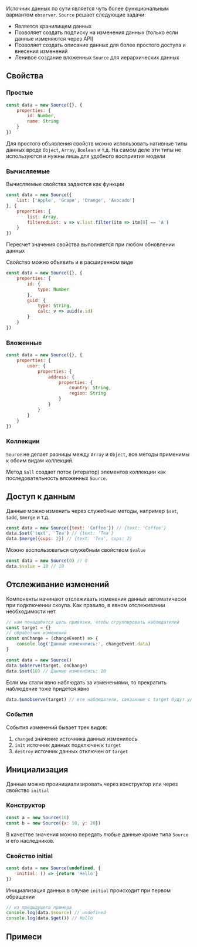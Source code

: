 Источник данных по сути является чуть более функциональным вариантом `observer`. `Source` решает следующие задачи:
* Является хранилищем данных
* Позволяет создать подписку на изменения данных (только если данные изменяются через API)
* Позволяет создать описание данных для более простого доступа и внесения изменений
* Ленивое создание вложенных `Source` для иерархических данных

## Свойства

### Простые

```javascript
const data = new Source({}, {
    properties: {
        id: Number,
        name: String
    }
})
```

Для простого объявления свойств можно использовать нативные типы данных вроде `Object`, `Array`, `Boolean` и т.д. На самом деле эти типы не используются и нужны лишь для удобного восприятия модели

### Вычисляемые

Вычисляемые свойства задаются как функции

```javascript
const data = new Source({
    list: ['Apple', 'Grape', 'Orange', 'Avocado']
}, {
    properties: {
        list: Array,
        filteredList: v => v.list.filter(itm => itm[0] == 'A')
    }
})
```

Пересчет значения свойства выполняется при любом обновлении данных


Свойство можно объявить и в расширенном виде
```javascript
const data = new Source({}, {
    properties: {
        id: {
            type: Number
        },
        guid: {
            type: String,
            calc: v => uuid(v.id)
        }
    }
})
```

### Вложенные

```javascript
const data = new Source({}, {
    properties: {
        user: {
            properties: {
                address: {
                    properties: {
                        country: String,
                        region: String
                    }
                }
            }
        }
    }
})
```

### Коллекции

`Source` не делает разницы между `Array` и `Object`, все методы применимы к обоим видам коллекций. 

Метод `$all` создает поток (итератор) элементов коллекции как последовательность вложенных `Source`.


## Доступ к данным

Данные можно изменить через служебные методы, например `$set`, `$add`, `$merge` и т.д.

```javascript
const data = new Source({text: 'Coffee'}) // {text: 'Coffee'}
data.$set('text', 'Tea') // {text: 'Tea'}
data.$merge({cups: 2}) // {text: 'Tea', cups: 2}
```

Можно воспользоваться служебным свойством `$value`

```javascript
const data = new Source(0) // 0
data.$value = 10 // 10
```

## Отслеживание изменений

Компоненты начинают отслеживать изменения данных автоматически при подключении скоупа. Как правило, в явном отслеживании необходимости нет.

```javascript
// нам понадобится цель привязки, чтобы сгруппировать наблюдателей
const target = {}
// обработчик изменений
const onChange = (changeEvent) => {
    console.log('Данные изменились:', changeEvent.data)
}

const data = new Source()
data.$observe(target, onChange)
data.$set(10) // Данные изменились: 10
```

Если мы стали явно наблюдать за изменениями, то прекратить наблюдение тоже придется явно

```javascript
data.$unobserve(target) // все наблюдатели, связанные с target будут удалены
```

### События

События изменений бывает трех видов:
1. `changed` значение источника данных изменилось
2. `init` источник данных подключен к `target`
3. `destroy` источник данных отключен от `target`

## Инициализация

Данные можно проинициализировать через конструктор или через свойство `initial`

### Конструктор

```javascript
const a = new Source(10)
const b = new Source({x: 10, y: 20})
```

В качестве значения можно передать любые данные кроме типа `Source` и его наследников.

### Свойство initial

```javascript
const data = new Source(undefined, {
    initial: () => {return 'Hello'}
})
```

Инициализация данных в случае `initial` происходит при первом обращении

```javascript
// из предыдущего примера
console.log(data.$source) // undefined
console.log(data.$get()) // Hello
```



## Примеси



